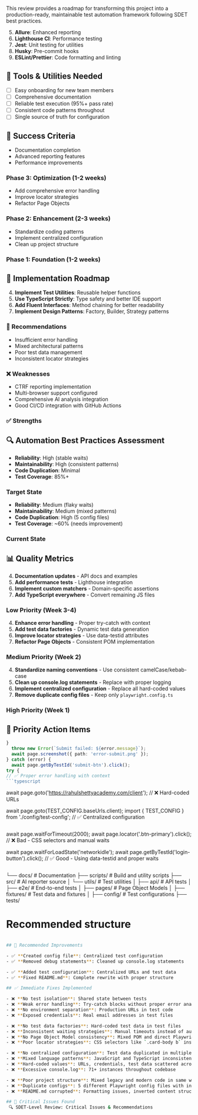 # 

This review provides a roadmap for transforming this project into a production-ready, maintainable test automation framework following SDET best practices.

5. **Allure**: Enhanced reporting
6. **Lighthouse CI**: Performance testing
7. **Jest**: Unit testing for utilities
8. **Husky**: Pre-commit hooks
9. **ESLint/Prettier**: Code formatting and linting

## 🔧 Tools & Utilities Needed

- [ ] Easy onboarding for new team members
- [ ] Comprehensive documentation
- [ ] Reliable test execution (95%+ pass rate)
- [ ] Consistent code patterns throughout
- [ ] Single source of truth for configuration

## 📝 Success Criteria

- Documentation completion
- Advanced reporting features
- Performance improvements

### Phase 3: Optimization (1-2 weeks)

- Add comprehensive error handling
- Improve locator strategies
- Refactor Page Objects

### Phase 2: Enhancement (2-3 weeks)

- Standardize coding patterns
- Implement centralized configuration
- Clean up project structure

### Phase 1: Foundation (1-2 weeks)

## 🚀 Implementation Roadmap

4. **Implement Test Utilities**: Reusable helper functions
5. **Use TypeScript Strictly**: Type safety and better IDE support
6. **Add Fluent Interfaces**: Method chaining for better readability
7. **Implement Design Patterns**: Factory, Builder, Strategy patterns

### 🎯 Recommendations

- Insufficient error handling
- Mixed architectural patterns
- Poor test data management
- Inconsistent locator strategies

### ❌ Weaknesses

- CTRF reporting implementation
- Multi-browser support configured
- Comprehensive AI analysis integration
- Good CI/CD integration with GitHub Actions

### ✅ Strengths

## 🔍 Automation Best Practices Assessment

- **Reliability**: High (stable waits)
- **Maintainability**: High (consistent patterns)
- **Code Duplication**: Minimal
- **Test Coverage**: 85%+

### Target State

- **Reliability**: Medium (flaky waits)
- **Maintainability**: Medium (mixed patterns)
- **Code Duplication**: High (5 config files)
- **Test Coverage**: ~60% (needs improvement)

### Current State

## 📊 Quality Metrics

4. **Documentation updates** - API docs and examples
5. **Add performance tests** - Lighthouse integration
6. **Implement custom matchers** - Domain-specific assertions
7. **Add TypeScript everywhere** - Convert remaining JS files

### Low Priority (Week 3-4)

4. **Enhance error handling** - Proper try-catch with context
5. **Add test data factories** - Dynamic test data generation
6. **Improve locator strategies** - Use data-testid attributes
7. **Refactor Page Objects** - Consistent POM implementation

### Medium Priority (Week 2)

4. **Standardize naming conventions** - Use consistent camelCase/kebab-case
5. **Clean up console.log statements** - Replace with proper logging
6. **Implement centralized configuration** - Replace all hard-coded values
7. **Remove duplicate config files** - Keep only `playwright.config.ts`

### High Priority (Week 1)

## 🎯 Priority Action Items

```ts
}
  throw new Error(`Submit failed: ${error.message}`);
  await page.screenshot({ path: 'error-submit.png' });
} catch (error) {
  await page.getByTestId('submit-btn').click();
try {
// ✅ Proper error handling with context
```typescript

```

await page.goto('https://rahulshettyacademy.com/client');
// ❌ Hard-coded URLs

await page.goto(TEST_CONFIG.baseUrls.client);
import { TEST_CONFIG } from './config/test-config';
// ✅ Centralized configuration

```typescript

```

await page.waitForTimeout(2000);
await page.locator('.btn-primary').click();
// ❌ Bad - CSS selectors and manual waits

await page.waitForLoadState('networkidle');
await page.getByTestId('login-button').click();
// ✅ Good - Using data-testid and proper waits

```typescript

```

└── docs/               # Documentation
├── scripts/             # Build and utility scripts
├── src/                 # AI reporter source
│   └── utils/           # Test utilities
│   ├── api/             # API tests
│   ├── e2e/             # End-to-end tests
│   ├── pages/           # Page Object Models
│   ├── fixtures/         # Test data and fixtures
│   ├── config/           # Test configurations
├── tests/

# Recommended structure

```bash

## 🔧 Recommended Improvements

- ✅ **Created config file**: Centralized test configuration
- ✅ **Removed debug statements**: Cleaned up console.log statements

- ✅ **Added test configuration**: Centralized URLs and test data
- ✅ **Fixed README.md**: Complete rewrite with proper structure

## ✅ Immediate Fixes Implemented

- ❌ **No test isolation**: Shared state between tests
- ❌ **Weak error handling**: Try-catch blocks without proper error analysis
- ❌ **No environment separation**: Production URLs in test code
- ❌ **Exposed credentials**: Real email addresses in test files

- ❌ **No test data factories**: Hard-coded test data in test files
- ❌ **Inconsistent waiting strategies**: Manual timeouts instead of auto-wait
- ❌ **No Page Object Model consistency**: Mixed POM and direct Playwright calls
- ❌ **Poor locator strategies**: CSS selectors like `.card-body b` instead of data-testid

- ❌ **No centralized configuration**: Test data duplicated in multiple places
- ❌ **Mixed language patterns**: JavaScript and TypeScript inconsistently used
- ❌ **Hard-coded values**: URLs, credentials, test data scattered across files
- ❌ **Excessive console.log**: 71+ instances throughout codebase

- ❌ **Poor project structure**: Mixed legacy and modern code in same workspace
- ❌ **Duplicate configs**: 5 different Playwright config files with inconsistent settings
- ❌ **README.md corrupted**: Formatting issues, inverted content structure

## 🚨 Critical Issues Found
 🔍 SDET-Level Review: Critical Issues & Recommendations
```